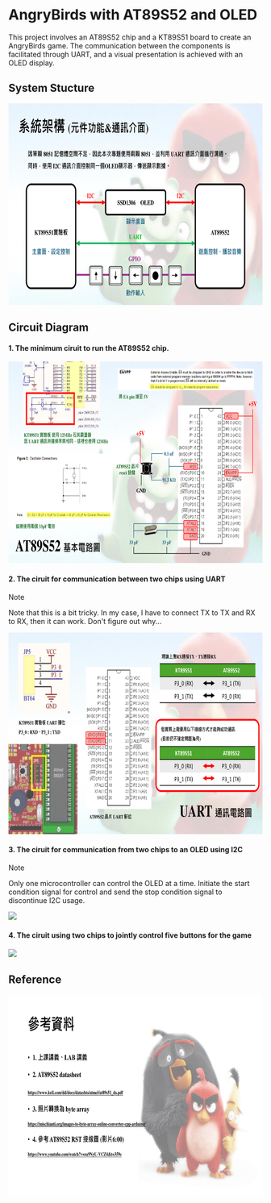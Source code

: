 # AngryBirds with AT89S52 and OLED
This project involves an AT89S52 chip and a KT89S51 board to create an AngryBirds game. 
The communication between the components is facilitated through UART, and a visual presentation is achieved with an OLED display. 

## System Stucture
<img src="picture/introduction-4.png" height="400">

## Circuit Diagram
#### 1. The minimum ciruit to run the AT89S52 chip.
<img src="picture/introduction-5.png" height="400">

#### 2. The ciruit for communication between two chips using UART
> [!NOTE] 
> Note that this is a bit tricky.
> In my case, I have to connect TX to TX and RX to RX, then it can work. Don't figure out why...
<img src="picture/introduction-6.png" height="400">

#### 3. The ciruit for communication from two chips to an OLED using I2C
> [!NOTE] 
> Only one microcontroller can control the OLED at a time.
> Initiate the start condition signal for control and send the stop condition signal to discontinue I2C usage.
<img src="picture/introduction-7.png" height="400">

#### 4. The ciruit using two chips to jointly control five buttons for the game
<img src="picture/introduction-8.png" height="400">

## Reference
<img src="picture/introduction-20.png" height="400">

